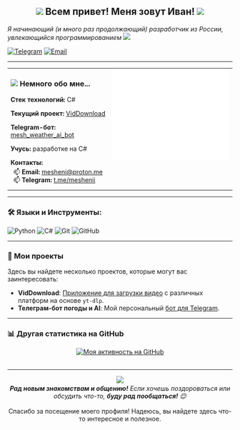 <div align="center">
  <h2><img src="https://emojis.slackmojis.com/emojis/images/1531849430/4246/blob-sunglasses.gif?1531849430" width="30"/> Всем привет! Меня зовут Иван! <img src="https://github.com/blackcater/blackcater/raw/main/images/Hi.gif" width="35"></h2>
</div>

<p><em>Я начинающий (и много раз продолжающий) разработчик из России, увлекающийся программированием <img src="https://media.giphy.com/media/WUlplcMpOCEmTGBtBW/giphy.gif" width="30"></em></p>

<!-- Контактные бейджи -->
<p>
  <a href="https://t.me/meshenii" target="_blank"><img src="https://img.shields.io/badge/Telegram-meshenii-blue?style=flat-square&logo=telegram&logoColor=white" alt="Telegram"/></a>
  <a href="mailto:mesheni@proton.me"><img src="https://img.shields.io/badge/Email-mesheni@proton.me-lightgrey?style=flat-square&logo=protonmail&logoColor=white" alt="Email"/></a>
</p>

---

<!-- Двухколоночный макет: Обо мне (слева) и Статистика GitHub (справа) -->
<table>
  <tr>
    <td valign="top" width="45%"> <!-- Ширина левой колонки -->
      <h3><img src="https://media.giphy.com/media/VgCDAzcKvsR6OM0uWg/giphy.gif" width="50"> Немного обо мне...</h3>
      <div>
          <p><b>Стек технологий:</b> C#</p>
          <p><b>Текущий проект:</b> <a href="https://github.com/mesheni/VidDownload" target="_blank" rel="noopener noreferrer">VidDownload</a></p>
          <p><b>Telegram-бот:</b> <a href="https://t.me/mesh_weather_ai_bot" target="_blank" rel="noopener noreferrer">mesh_weather_ai_bot</a></p>
          <p><b>Учусь:</b> разработке на C#</p>
          <p style="margin-bottom: 0.2em;"><b>Контакты:</b></p>
          <ul style="margin-top: 0; margin-bottom: 0.8em; padding-left: 25px; list-style-type: '📫 '; ">
              <li><b>Email:</b> <a href="mailto:mesheni@proton.me">mesheni@proton.me</a></li>
              <li><b>Telegram:</b> <a href="https://t.me/meshenii" target="_blank" rel="noopener noreferrer">t.me/meshenii</a></li>
          </ul>
      </div>
    </td>
    <td valign="top" width="55%" align="center"> <!-- Ширина правой колонки -->
      <!-- Основная статистика GitHub Metrics -->
      <a href="https://github.com/lowlighter/metrics"> <!-- Опционально: ссылка на репозиторий lowlighter/metrics -->
         <img src="./metrics.base.svg" alt="Мои GitHub Metrics" width="100%"/> <!-- Изображение займет всю ширину ячейки -->
      </a>
    </td>
  </tr>
</table>

---

### 🛠️ Языки и Инструменты:
<p align="left">
  <img src="https://img.shields.io/badge/Python-3776AB?style=for-the-badge&logo=python&logoColor=white" alt="Python"/>
  <img src="https://img.shields.io/badge/C%23-239120?style=for-the-badge&logo=c-sharp&logoColor=white" alt="C#"/>
  <!-- Добавьте другие технологии, если используете, например: -->
  <img src="https://img.shields.io/badge/Git-F05032?style=for-the-badge&logo=git&logoColor=white" alt="Git"/>
  <img src="https://img.shields.io/badge/GitHub-181717?style=for-the-badge&logo=github&logoColor=white" alt="GitHub"/>
</p>

---

### 🚀 Мои проекты

Здесь вы найдете несколько проектов, которые могут вас заинтересовать:

*   **VidDownload**: [Приложение для загрузки видео](https://github.com/mesheni/VidDownload) с различных платформ на основе `yt-dlp`.
*   **Телеграм-бот погоды и AI**: Мой персональный [бот для Telegram](https://t.me/mesh_weather_ai_bot).

---

### 📊 Другая статистика на GitHub

<p align="center">
  <!-- График активности GitHub -->
  <a href="https://github.com/ashutosh00710/github-readme-activity-graph">
    <img src="https://github-readme-activity-graph.vercel.app/graph?username=mesheni&custom_title=Моя%20активность%20на%20GitHub&hide_border=true&bg_color=ffffff&color=24292e&line=0366d6&point=24292e" alt="Моя активность на GitHub"/>
  </a>
  <br><br>
</p>

---

<div align="center">
  <img src="https://media2.giphy.com/media/v1.Y2lkPTc5MGI3NjExZXAxM3QxYWk1ZXpqNWN6ZTN2d2p6Zmt4aWQ4emVrd3E5dXhreHY0dyZlcD12MV9pbnRlcm5hbF9naWZfYnlfaWQmY3Q9cw/ZatUqV7mV5iH9eyAfb/giphy.gif" width="100">
  <br>
  <em><b>Рад новым знакомствам и общению!</b> Если хочешь поздороваться или обсудить что-то, <b>буду рад пообщаться!</b> 😊</em>
  <br><br>
  Спасибо за посещение моего профиля! Надеюсь, вы найдете здесь что-то интересное и полезное.
</div>
